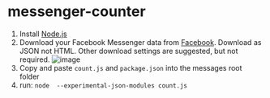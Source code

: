 # messenger-counter

1. Install [Node.js](https://nodejs.org/en/download/)
1. Download your Facebook Messenger data from [Facebook](https://www.facebook.com/dyi/?referrer=yfi_settings). Download as JSON not HTML. Other download settings are suggested, but not required.
![image](https://user-images.githubusercontent.com/59949727/134117893-56582975-faaf-4130-beec-9c38456d300a.png)
3. Copy and paste `count.js` and `package.json` into the messages root folder
4. run: `node  --experimental-json-modules count.js`
